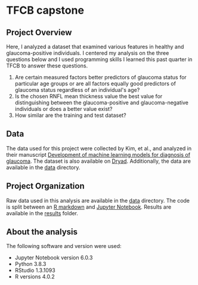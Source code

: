 # TFCB capstone

## Project Overview

Here, I analyzed a dataset that examined various features in healthy and glaucoma-positive individuals. I centered my analysis on the three questions below and I used programming skills I learned this past quarter in TFCB to answer these questions.
1. Are certain measured factors better predictors of glaucoma status for particular age groups or are all factors equally good predictors of glaucoma status regardless of an individual's age?
2. Is the chosen RNFL mean thickness value the best value for distinguishing between the glaucoma-positive and glaucoma-negative individuals or does a better value exist?
3. How similar are the training and test dataset?

## Data

The data used for this project were collected by Kim, et al., and analyzed in their manuscript [Development of machine learning models for diagnosis of glaucoma](https://journals.plos.org/plosone/article?id=10.1371/journal.pone.0177726). The dataset is also available on [Dryad](https://datadryad.org/stash/dataset/doi:10.5061/dryad.q6ft5). Additionally, the data are available in the [data](data) directory.

## Project Organization

Raw data used in this analysis are available in the [data](data) directory. The code is split between an [R markdown](TFCB_capstone_report1.Rmd) and [Jupyter Notebook](TFCB_capstone_report2.ipynb). Results are available in the [results](results) folder.

## About the analysis

The following software and version were used:
- Jupyter Notebook version 6.0.3
- Python 3.8.3
- RStudio 1.3.1093
- R versions 4.0.2
